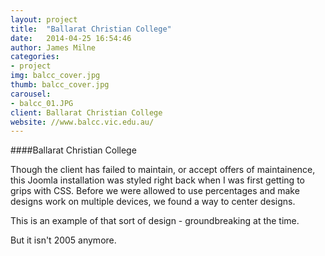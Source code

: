 ```yaml
---
layout: project
title:  "Ballarat Christian College"
date:   2014-04-25 16:54:46
author: James Milne
categories:
- project
img: balcc_cover.jpg
thumb: balcc_cover.jpg
carousel:
- balcc_01.JPG
client: Ballarat Christian College
website: //www.balcc.vic.edu.au/
---
```

####Ballarat Christian College

Though the client has failed to maintain, or accept offers of maintainence, this Joomla installation was styled right back when I was first getting to grips with CSS. Before we were allowed to use percentages and make designs work on multiple devices, we found a way to center designs.

This is an example of that sort of design - groundbreaking at the time.

But it isn't 2005 anymore.

